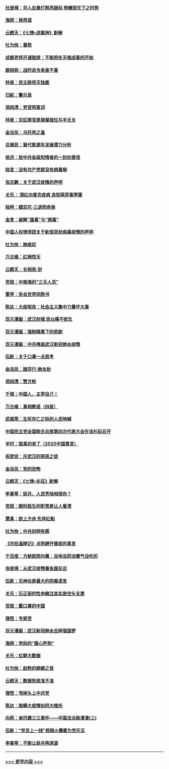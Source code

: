 #### [杜彼得：华人应悬灯照亮跟前 卷幔观天下之时势](../pages/nsc993/n11874822.md?t=02171855) 
#### [海网：换将谣](../pages/nsc993/n11873712.md?t=02171855) 
#### [云鹤天：《七律▪送瘟神》新解](../pages/nsc993/n11873598.md?t=02171855) 
#### [吐为快：春愁](../pages/nsc993/n11872801.md?t=02171855) 
#### [成都老师开课致辞：不能把冬天唱成春的开始](../pages/nsc993/n11872653.md?t=02171855) 
#### [颜纯钩：战时态令来者不善](../pages/nsc993/n11872011.md?t=02171855) 
#### [林泉：民主联邦灭独裁](../pages/nsc993/n11870998.md?t=02171855) 
#### [归航：警示录](../pages/nsc993/n11870963.md?t=02171855) 
#### [郑纯清：党官鸣冤词](../pages/nsc993/n11870938.md?t=02171855) 
#### [林泉：灾区换官是狼替狼位与羊无关](../pages/nsc993/n11870896.md?t=02171855) 
#### [金浴凤：乌托邦之蛊](../pages/nsc993/n11870879.md?t=02171855) 
#### [吕锡民：替代能源车发展潜力分析](../pages/nsc993/n11870656.md?t=02171855) 
#### [徐济：给中共各级知情者的一封劝善信](../pages/nsc993/n11868561.md?t=02171855) 
#### [陆言：没有共产党就没有病毒祸](../pages/nsc993/n11868232.md?t=02171855) 
#### [张志鹏：关于武汉疫情的声明](../pages/nsc993/n11867182.md?t=02171855) 
#### [关乐： 漂红向善克疫病 良知萌芽春笋蓬](../pages/nsc993/n11865710.md?t=02171855) 
#### [陆明：蝶恋花‧三退把命保](../pages/nsc993/n11865673.md?t=02171855) 
#### [金言：破解“蛊毒”与“病毒”](../pages/nsc993/n11864103.md?t=02171855) 
#### [中国人权律师团关于新型冠状病毒疫情的声明](../pages/nsc993/n11864249.md?t=02171855) 
#### [吐为快：肺疫叹](../pages/nsc993/n11864027.md?t=02171855) 
#### [万古缘：红祸惊天](../pages/nsc993/n11864079.md?t=02171855) 
#### [云鹤天：长相思‧封](../pages/nsc993/n11864006.md?t=02171855) 
#### [苦胆：中南海的“三无人员”](../pages/nsc993/n11862997.md?t=02171855) 
#### [雷亭：告全世界同胞书](../pages/nsc993/n11862572.md?t=02171855) 
#### [陈达：大疫昭告：社会主义集中力量坏大事](../pages/nsc993/n11859419.md?t=02171855) 
#### [双元漫画：武汉封城 民众痛不欲生](../pages/nsc993/n11859287.md?t=02171855) 
#### [双元漫画：强制隔离下的悲剧](../pages/nsc993/n11859244.md?t=02171855) 
#### [双元漫画：中共掩盖武汉新冠肺炎疫情](../pages/nsc993/n11858249.md?t=02171855) 
#### [伍新：关于口罩一点思考](../pages/nsc993/n11859195.md?t=02171855) 
#### [金浴凤：踏莎行‧肺炎劫](../pages/nsc993/n11858227.md?t=02171855) 
#### [郑纯清：赞方彬](../pages/nsc993/n11856803.md?t=02171855) 
#### [千瑞；中国人，主宰自己！](../pages/nsc993/n11856793.md?t=02171855) 
#### [万古缘：真相歌谣（四首）](../pages/nsc993/n11856263.md?t=02171855) 
#### [武振荣：生死存亡之际的人民呐喊](../pages/nsc993/n11856256.md?t=02171855) 
#### [中国民主党全国联合总部第四次代表大会在洛杉矶召开](../pages/nsc993/n11856344.md?t=02171855) 
#### [羊村：狼真的来了（2020中国寓言）](../pages/nsc993/n11856229.md?t=02171855) 
#### [祝君安：斥武汉的邪恶之徒](../pages/nsc993/n11855861.md?t=02171855) 
#### [金浴凤：党的恐怖](../pages/nsc993/n11855849.md?t=02171855) 
#### [云鹤天：《七律▪长征》新解](../pages/nsc993/n11855479.md?t=02171855) 
#### [李春草：妖共，人民凭啥相信你？](../pages/nsc993/n11855196.md?t=02171855) 
#### [苦胆：眼科医生的职责是让人看清](../pages/nsc993/n11853840.md?t=02171855) 
#### [慧真：欲上方舟 先弃红船](../pages/nsc993/n11853483.md?t=02171855) 
#### [吐为快：中共封网有感](../pages/nsc993/n11852575.md?t=02171855) 
#### [《刘伯温碑记》点明避开瘟疫的真言](../pages/nsc993/n11852128.md?t=02171855) 
#### [千百度：方舱医院内幕：没电没药没暖气没吃的](../pages/nsc993/n11850211.md?t=02171855) 
#### [张彼得：从武汉疫情看各国反应](../pages/nsc993/n11850102.md?t=02171855) 
#### [伍新：无神论是最大的阴毒谎言](../pages/nsc993/n11846129.md?t=02171855) 
#### [关乐：石正丽的性命赌注其实是空头支票](../pages/nsc993/n11846109.md?t=02171855) 
#### [苦胆：戴口罩的中国](../pages/nsc993/n11845576.md?t=02171855) 
#### [理悟：专家苦](../pages/nsc993/n11845564.md?t=02171855) 
#### [双元漫画：武汉新冠肺炎击碎强国梦](../pages/nsc993/n11843320.md?t=02171855) 
#### [海网：党妈的“瘟心怀抱”](../pages/nsc993/n11840740.md?t=02171855) 
#### [关乐：红朝大数据](../pages/nsc993/n11840675.md?t=02171855) 
#### [吐为快：赵粉的肺腑之哀](../pages/nsc993/n11840618.md?t=02171855) 
#### [云鹤天：数据到底准不准](../pages/nsc993/n11840325.md?t=02171855) 
#### [理悟：甩掉头上中共党](../pages/nsc993/n11838826.md?t=02171855) 
#### [陈达：隐瞒大疫情如同大暗杀](../pages/nsc993/n11838771.md?t=02171855) 
#### [向莉：亲历建三江事件——中国法治路漫漫(三)](../pages/nsc993/n11831825.md?t=02171855) 
#### [伍新：“党员上一线”视频火爆最为党乐见](../pages/nsc993/n11838200.md?t=02171855) 
#### [李春草：不能让妖共再逍遥](../pages/nsc993/n11838102.md?t=02171855) 

----
#### [ >>> 更早内容 <<< ](../indexes/nsc993-earlier.md)
